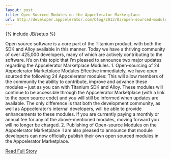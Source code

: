 ---layout: posttitle: Open-Sourced Modules on the Appcelerator Marketplaceurl: http://developer.appcelerator.com/blog/2013/03/open-sourced-modules-on-the-appcelerator-marketplace.html---{% include JB/setup %}<p>  Open source software is a core part of the Titanium product, with both the SDK and Alloy available in this manner.  Today we have a thriving community of over 425,000 developers, many of which are actively contributing to the software.  It’s on this topic that I’m pleased to announce two major updates regarding the Appcelerator Marketplace Modules.  1.  Open-sourcing of 24 Appcelerator Marketplace Modules
 Effective immediately, we have open sourced the following 24 Appcelerator modules:
 This will allow members of the community the ability to contribute, improve and advance these modules – just as you can with Titanium SDK and Alloy.  These modules will continue to be accessible through the Appcelerator Marketplace (with a link to the open source code) and you will still be informed when updates are available.  The only difference is that both the development community, as well as Appcelerator’s internal developers, will be able to provide enhancements to these modules.  If you are currently paying a monthly or annual fee for any of the above-mentioned modules, moving forward you will no longer be charged.  2.  Publishing of Open-source Modules on the Appcelerator Marketplace 
 I am also pleased to announce that module developers can now officially publish their own open sourced modules in the Appcelerator Marketplace.<br /><p><a href="http://developer.appcelerator.com/blog/2013/03/open-sourced-modules-on-the-appcelerator-marketplace.html">Read Full Story</a></p>
